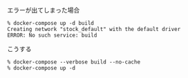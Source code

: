 <!--
title:   起動時に ERROR: No such service: build が出た場合
tags:    Docker
id:      c2c00baf2fa81c784917
private: false
-->
エラーが出てしまった場合

```
% docker-compose up -d build 
Creating network "stock_default" with the default driver
ERROR: No such service: build
```

こうする

```
% docker-compose --verbose build --no-cache
% docker-compose up -d  
```